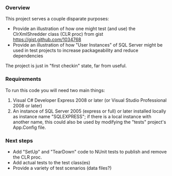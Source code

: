 ### Overview

This project serves a couple disparate purposes:

* Provide an illustration of how one might test (and use) the ClrXmlShredder class (CLR proc) from gist https://gist.github.com/1034768
* Provide an illustration of how "User Instances" of SQL Server might be used in test projects to increase packageability and reduce dependencies

The project is just in "first checkin" state, far from useful.

### Requirements

To run this code you will need two main things:

1. Visual C# Developer Express 2008 or later (or Visual Studio Professional 2008 or later)
2. An instance of SQL Server 2005 (express or full) or later installed locally as instance name "SQLEXPRESS"; if there is a 
local instance with another name, this could also be used by modifying the "tests" project's App.Config file.

### Next steps

* Add "SetUp" and "TearDown" code to NUnit tests to publish and remove the CLR proc.
* Add actual tests to the test class(es)
* Provide a variety of test scenarios (data files?)
